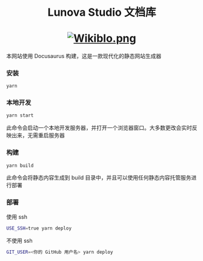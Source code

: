 <div align="center">
  <h1 align="center">
    Lunova Studio 文档库
    <br/>
    <br/>
    <a href="https://docs.lunova.studio/">
      <img src="https://s21.ax1x.com/2025/02/08/pEmlhi6.png" alt="Wikiblo.png" border="0"/>
    </a>
  </h1>
</div>

本网站使用 Docusaurus 构建，这是一款现代化的静态网站生成器

### 安装

```sh
yarn
```

### 本地开发

```sh
yarn start
```

此命令会启动一个本地开发服务器，并打开一个浏览器窗口。大多数更改会实时反映出来，无需重启服务器

### 构建

```sh
yarn build
```

此命令会将静态内容生成到 build 目录中，并且可以使用任何静态内容托管服务进行部署

### 部署

使用 ssh

```sh
USE_SSH=true yarn deploy
```

不使用 ssh

```sh
GIT_USER=<你的 GitHub 用户名> yarn deploy
```
